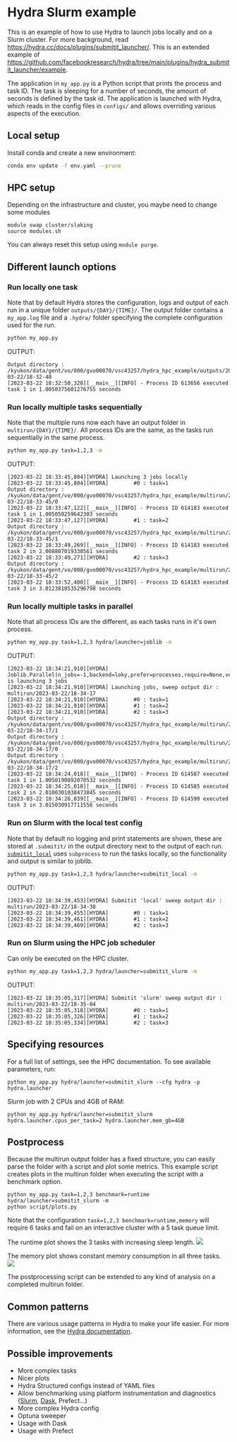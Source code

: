# Hydra Slurm example

This is an example of how to use Hydra to launch jobs locally and on a Slurm cluster. For more background, read https://hydra.cc/docs/plugins/submitit_launcher/. This is an extended example of https://github.com/facebookresearch/hydra/tree/main/plugins/hydra_submitit_launcher/example.

The application in `my_app.py` is a Python script that prints the process and task ID. The task is sleeping for a number of seconds, the amount of seconds is defined by the task id. The application is launched with Hydra, which reads in the config files in `configs/` and allows overriding various aspects of the execution.

## Local setup

Install conda and create a new environment:

```bash
conda env update -f env.yaml --prune
```

## HPC setup

Depending on the infrastructure and cluster, you maybe need to change some modules
```
module swap cluster/slaking
source modules.sh
```

You can always reset this setup using `module purge`.

## Different launch options

### Run locally one task

Note that by default Hydra stores the configuration, logs and output of each run in a unique folder `outputs/{DAY}/{TIME}/`. The output folder contains a `my_app.log` file and a `.hydra/` folder specifying the complete configuration used for the run.

```bash
python my_app.py
```
OUTPUT:
```
Output directory : /kyukon/data/gent/vo/000/gvo00070/vsc43257/hydra_hpc_example/outputs/2023-03-22/18-32-48
[2023-03-22 18:32:50,328][__main__][INFO] - Process ID 613656 executed task 1 in 1.0050375601276755 seconds
```

### Run locally multiple tasks sequentially

Note that the multiple runs now each have an output folder in `multirun/{DAY}/{TIME}/`. All process IDs are the same, as the tasks run sequentially in the same process.

```bash
python my_app.py task=1,2,3 -m
```
OUTPUT:
```
[2023-03-22 18:33:45,804][HYDRA] Launching 3 jobs locally
[2023-03-22 18:33:45,804][HYDRA]        #0 : task=1
Output directory : /kyukon/data/gent/vo/000/gvo00070/vsc43257/hydra_hpc_example/multirun/2023-03-22/18-33-45/0
[2023-03-22 18:33:47,122][__main__][INFO] - Process ID 614183 executed task 1 in 1.005050259642303 seconds
[2023-03-22 18:33:47,127][HYDRA]        #1 : task=2
Output directory : /kyukon/data/gent/vo/000/gvo00070/vsc43257/hydra_hpc_example/multirun/2023-03-22/18-33-45/1
[2023-03-22 18:33:49,269][__main__][INFO] - Process ID 614183 executed task 2 in 2.008807019330561 seconds
[2023-03-22 18:33:49,271][HYDRA]        #2 : task=3
Output directory : /kyukon/data/gent/vo/000/gvo00070/vsc43257/hydra_hpc_example/multirun/2023-03-22/18-33-45/2
[2023-03-22 18:33:52,400][__main__][INFO] - Process ID 614183 executed task 3 in 3.0123810535296798 seconds
```

### Run locally multiple tasks in parallel

Note that all process IDs are the different, as each tasks runs in it's own process.

```bash
python my_app.py task=1,2,3 hydra/launcher=joblib -m
```
OUTPUT:
```
[2023-03-22 18:34:21,910][HYDRA] Joblib.Parallel(n_jobs=-1,backend=loky,prefer=processes,require=None,verbose=0,timeout=None,pre_dispatch=2*n_jobs,batch_size=auto,temp_folder=None,max_nbytes=None,mmap_mode=r) is launching 3 jobs
[2023-03-22 18:34:21,910][HYDRA] Launching jobs, sweep output dir : multirun/2023-03-22/18-34-17
[2023-03-22 18:34:21,910][HYDRA]        #0 : task=1
[2023-03-22 18:34:21,910][HYDRA]        #1 : task=2
[2023-03-22 18:34:21,910][HYDRA]        #2 : task=3
Output directory : /kyukon/data/gent/vo/000/gvo00070/vsc43257/hydra_hpc_example/multirun/2023-03-22/18-34-17/1
Output directory : /kyukon/data/gent/vo/000/gvo00070/vsc43257/hydra_hpc_example/multirun/2023-03-22/18-34-17/0
Output directory : /kyukon/data/gent/vo/000/gvo00070/vsc43257/hydra_hpc_example/multirun/2023-03-22/18-34-17/2
[2023-03-22 18:34:24,018][__main__][INFO] - Process ID 614587 executed task 1 in 1.0050190892070532 seconds
[2023-03-22 18:34:25,018][__main__][INFO] - Process ID 614585 executed task 2 in 2.0100301038473845 seconds
[2023-03-22 18:34:26,039][__main__][INFO] - Process ID 614590 executed task 3 in 3.015030917711556 seconds
```

### Run on Slurm with the local test config

Note that by default no logging and print statements are shown, these are stored at `.submitit/` in the output directory next to the output of each run. [`submitit_local`](https://github.com/facebookincubator/submitit/blob/4cf1462d7216f9dcc530daeb703ce07c37cf9d72/submitit/local/local.py#LL99) uses `subprocess` to run the tasks locally, so the functionality and output is similar to joblib.

```bash
python my_app.py task=1,2,3 hydra/launcher=submitit_local -m
```
OUTPUT:
```
[2023-03-22 18:34:39,453][HYDRA] Submitit 'local' sweep output dir : multirun/2023-03-22/18-34-38
[2023-03-22 18:34:39,455][HYDRA]        #0 : task=1
[2023-03-22 18:34:39,461][HYDRA]        #1 : task=2
[2023-03-22 18:34:39,469][HYDRA]        #2 : task=3
```
### Run on Slurm using the HPC job scheduler

Can only be executed on the HPC cluster.

```bash
python my_app.py task=1,2,3 hydra/launcher=submitit_slurm -m
```
OUTPUT:
```
[2023-03-22 18:35:05,317][HYDRA] Submitit 'slurm' sweep output dir : multirun/2023-03-22/18-35-04
[2023-03-22 18:35:05,318][HYDRA]        #0 : task=1
[2023-03-22 18:35:05,326][HYDRA]        #1 : task=2
[2023-03-22 18:35:05,334][HYDRA]        #2 : task=3
```

## Specifying resources

For a full list of settings, see the HPC documentation. To see available parameters, run:
```
python my_app.py hydra/launcher=submitit_slurm --cfg hydra -p hydra.launcher
```

Slurm job with 2 CPUs and 4GB of RAM:
```
python my_app.py hydra/launcher=submitit_slurm hydra.launcher.cpus_per_task=2 hydra.launcher.mem_gb=4GB
```

## Postprocess

Because the multirun output folder has a fixed structure, you can easily parse the folder with a script and plot some metrics. This example script creates plots in the multirun folder when executing the script with a benchmark option.
```
python my_app.py task=1,2,3 benchmark=runtime hydra/launcher=submitit_slurm -m
python script/plots.py
```

Note that the configuration `task=1,2,3 benchmark=runtime,memory` will require 6 tasks and fail on an interactive cluster with a 5 task queue limit.

The runtime plot shows the 3 tasks with increasing sleep length.
<img src="./resources/runtime.png">

The memory plot shows constant memory consumption in all three tasks.
<img src="./resources/memory.png">

The postprocessing script can be extended to any kind of analysis on a completed multirun folder.

## Common patterns

There are various usage patterns in Hydra to make your life easier. For more information, see the [Hydra documentation](https://hydra.cc/docs/patterns/configuring_experiments/).

## Possible improvements

- More complex tasks
- Nicer plots
- Hydra Structured configs instead of YAML files
- Allow benchmarking using platform instrumentation and diagnostics ([Slurm](https://saeyslab.github.io/dambi-hpc-guide/advanced/benchmarking.html), [Dask](https://docs.dask.org/en/stable/diagnostics-local.html), Prefect...)
- More complex Hydra config
- Optuna sweeper
- Usage with Dask
- Usage with Prefect 